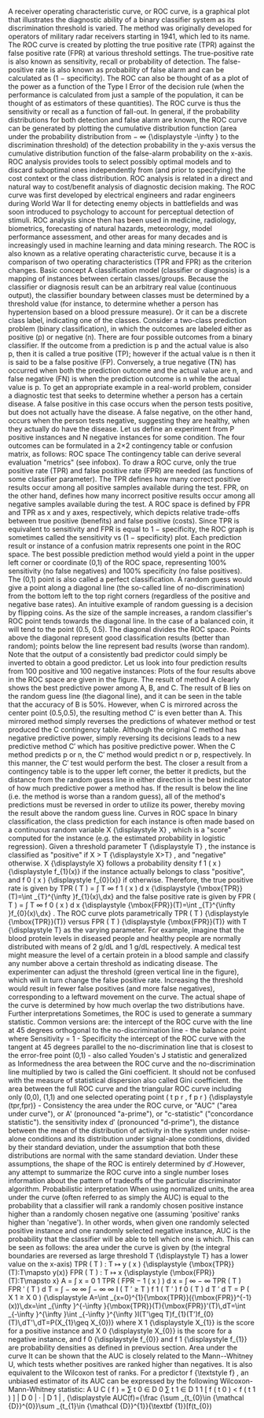 A receiver operating characteristic curve, or ROC curve, is a graphical
plot that illustrates the diagnostic ability of a binary classifier
system as its discrimination threshold is varied. The method was
originally developed for operators of military radar receivers starting
in 1941, which led to its name. The ROC curve is created by plotting the
true positive rate (TPR) against the false positive rate (FPR) at
various threshold settings. The true-positive rate is also known as
sensitivity, recall or probability of detection. The false-positive rate
is also known as probability of false alarm and can be calculated as (1
− specificity). The ROC can also be thought of as a plot of the power as
a function of the Type I Error of the decision rule (when the
performance is calculated from just a sample of the population, it can
be thought of as estimators of these quantities). The ROC curve is thus
the sensitivity or recall as a function of fall-out. In general, if the
probability distributions for both detection and false alarm are known,
the ROC curve can be generated by plotting the cumulative distribution
function (area under the probability distribution from − ∞
{\\displaystyle -\\infty } to the discrimination threshold) of the
detection probability in the y-axis versus the cumulative distribution
function of the false-alarm probability on the x-axis. ROC analysis
provides tools to select possibly optimal models and to discard
suboptimal ones independently from (and prior to specifying) the cost
context or the class distribution. ROC analysis is related in a direct
and natural way to cost/benefit analysis of diagnostic decision making.
The ROC curve was first developed by electrical engineers and radar
engineers during World War II for detecting enemy objects in
battlefields and was soon introduced to psychology to account for
perceptual detection of stimuli. ROC analysis since then has been used
in medicine, radiology, biometrics, forecasting of natural hazards,
meteorology, model performance assessment, and other areas for many
decades and is increasingly used in machine learning and data mining
research. The ROC is also known as a relative operating characteristic
curve, because it is a comparison of two operating characteristics (TPR
and FPR) as the criterion changes. Basic concept A classification model
(classifier or diagnosis) is a mapping of instances between certain
classes/groups. Because the classifier or diagnosis result can be an
arbitrary real value (continuous output), the classifier boundary
between classes must be determined by a threshold value (for instance,
to determine whether a person has hypertension based on a blood pressure
measure). Or it can be a discrete class label, indicating one of the
classes. Consider a two-class prediction problem (binary
classification), in which the outcomes are labeled either as positive
(p) or negative (n). There are four possible outcomes from a binary
classifier. If the outcome from a prediction is p and the actual value
is also p, then it is called a true positive (TP); however if the actual
value is n then it is said to be a false positive (FP). Conversely, a
true negative (TN) has occurred when both the prediction outcome and the
actual value are n, and false negative (FN) is when the prediction
outcome is n while the actual value is p. To get an appropriate example
in a real-world problem, consider a diagnostic test that seeks to
determine whether a person has a certain disease. A false positive in
this case occurs when the person tests positive, but does not actually
have the disease. A false negative, on the other hand, occurs when the
person tests negative, suggesting they are healthy, when they actually
do have the disease. Let us define an experiment from P positive
instances and N negative instances for some condition. The four outcomes
can be formulated in a 2×2 contingency table or confusion matrix, as
follows: ROC space The contingency table can derive several evaluation
\"metrics\" (see infobox). To draw a ROC curve, only the true positive
rate (TPR) and false positive rate (FPR) are needed (as functions of
some classifier parameter). The TPR defines how many correct positive
results occur among all positive samples available during the test. FPR,
on the other hand, defines how many incorrect positive results occur
among all negative samples available during the test. A ROC space is
defined by FPR and TPR as x and y axes, respectively, which depicts
relative trade-offs between true positive (benefits) and false positive
(costs). Since TPR is equivalent to sensitivity and FPR is equal to 1 −
specificity, the ROC graph is sometimes called the sensitivity vs (1 −
specificity) plot. Each prediction result or instance of a confusion
matrix represents one point in the ROC space. The best possible
prediction method would yield a point in the upper left corner or
coordinate (0,1) of the ROC space, representing 100% sensitivity (no
false negatives) and 100% specificity (no false positives). The (0,1)
point is also called a perfect classification. A random guess would give
a point along a diagonal line (the so-called line of no-discrimination)
from the bottom left to the top right corners (regardless of the
positive and negative base rates). An intuitive example of random
guessing is a decision by flipping coins. As the size of the sample
increases, a random classifier\'s ROC point tends towards the diagonal
line. In the case of a balanced coin, it will tend to the point (0.5,
0.5). The diagonal divides the ROC space. Points above the diagonal
represent good classification results (better than random); points below
the line represent bad results (worse than random). Note that the output
of a consistently bad predictor could simply be inverted to obtain a
good predictor. Let us look into four prediction results from 100
positive and 100 negative instances: Plots of the four results above in
the ROC space are given in the figure. The result of method A clearly
shows the best predictive power among A, B, and C. The result of B lies
on the random guess line (the diagonal line), and it can be seen in the
table that the accuracy of B is 50%. However, when C is mirrored across
the center point (0.5,0.5), the resulting method C′ is even better than
A. This mirrored method simply reverses the predictions of whatever
method or test produced the C contingency table. Although the original C
method has negative predictive power, simply reversing its decisions
leads to a new predictive method C′ which has positive predictive power.
When the C method predicts p or n, the C′ method would predict n or p,
respectively. In this manner, the C′ test would perform the best. The
closer a result from a contingency table is to the upper left corner,
the better it predicts, but the distance from the random guess line in
either direction is the best indicator of how much predictive power a
method has. If the result is below the line (i.e. the method is worse
than a random guess), all of the method\'s predictions must be reversed
in order to utilize its power, thereby moving the result above the
random guess line. Curves in ROC space In binary classification, the
class prediction for each instance is often made based on a continuous
random variable X {\\displaystyle X} , which is a \"score\" computed for
the instance (e.g. the estimated probability in logistic regression).
Given a threshold parameter T {\\displaystyle T} , the instance is
classified as \"positive\" if X \> T {\\displaystyle X\>T} , and
\"negative\" otherwise. X {\\displaystyle X} follows a probability
density f 1 ( x ) {\\displaystyle f\_{1}(x)} if the instance actually
belongs to class \"positive\", and f 0 ( x ) {\\displaystyle f\_{0}(x)}
if otherwise. Therefore, the true positive rate is given by TPR ( T ) =
∫ T ∞ f 1 ( x ) d x {\\displaystyle {\\mbox{TPR}}(T)=\\int
\_{T}\^{\\infty }f\_{1}(x)\\,dx} and the false positive rate is given by
FPR ( T ) = ∫ T ∞ f 0 ( x ) d x {\\displaystyle {\\mbox{FPR}}(T)=\\int
\_{T}\^{\\infty }f\_{0}(x)\\,dx} . The ROC curve plots parametrically
TPR ( T ) {\\displaystyle {\\mbox{TPR}}(T)} versus FPR ( T )
{\\displaystyle {\\mbox{FPR}}(T)} with T {\\displaystyle T} as the
varying parameter. For example, imagine that the blood protein levels in
diseased people and healthy people are normally distributed with means
of 2 g/dL and 1 g/dL respectively. A medical test might measure the
level of a certain protein in a blood sample and classify any number
above a certain threshold as indicating disease. The experimenter can
adjust the threshold (green vertical line in the figure), which will in
turn change the false positive rate. Increasing the threshold would
result in fewer false positives (and more false negatives),
corresponding to a leftward movement on the curve. The actual shape of
the curve is determined by how much overlap the two distributions have.
Further interpretations Sometimes, the ROC is used to generate a summary
statistic. Common versions are: the intercept of the ROC curve with the
line at 45 degrees orthogonal to the no-discrimination line - the
balance point where Sensitivity = 1 - Specificity the intercept of the
ROC curve with the tangent at 45 degrees parallel to the
no-discrimination line that is closest to the error-free point (0,1) -
also called Youden\'s J statistic and generalized as Informedness the
area between the ROC curve and the no-discrimination line multiplied by
two is called the Gini coefficient. It should not be confused with the
measure of statistical dispersion also called Gini coefficient. the area
between the full ROC curve and the triangular ROC curve including only
(0,0), (1,1) and one selected operating point ( t p r , f p r )
{\\displaystyle (tpr,fpr)} - Consistency the area under the ROC curve,
or \"AUC\" (\"area under curve\"), or A\' (pronounced \"a-prime\"), or
\"c-statistic\" (\"concordance statistic\"). the sensitivity index d′
(pronounced \"d-prime\"), the distance between the mean of the
distribution of activity in the system under noise-alone conditions and
its distribution under signal-alone conditions, divided by their
standard deviation, under the assumption that both these distributions
are normal with the same standard deviation. Under these assumptions,
the shape of the ROC is entirely determined by d′.However, any attempt
to summarize the ROC curve into a single number loses information about
the pattern of tradeoffs of the particular discriminator algorithm.
Probabilistic interpretation When using normalized units, the area under
the curve (often referred to as simply the AUC) is equal to the
probability that a classifier will rank a randomly chosen positive
instance higher than a randomly chosen negative one (assuming
\'positive\' ranks higher than \'negative\'). In other words, when given
one randomly selected positive instance and one randomly selected
negative instance, AUC is the probability that the classifier will be
able to tell which one is which. This can be seen as follows: the area
under the curve is given by (the integral boundaries are reversed as
large threshold T {\\displaystyle T} has a lower value on the x-axis)
TPR ( T ) : T ↦ y ( x ) {\\displaystyle {\\mbox{TPR}}(T):T\\mapsto y(x)}
FPR ( T ) : T ↦ x {\\displaystyle {\\mbox{FPR}}(T):T\\mapsto x} A = ∫ x
= 0 1 TPR ( FPR − 1 ( x ) ) d x = ∫ ∞ − ∞ TPR ( T ) FPR ′ ( T ) d T = ∫
− ∞ ∞ ∫ − ∞ ∞ I ( T ′ ≥ T ) f 1 ( T ′ ) f 0 ( T ) d T ′ d T = P ( X 1 ≥
X 0 ) {\\displaystyle A=\\int
\_{x=0}\^{1}{\\mbox{TPR}}({\\mbox{FPR}}\^{-1}(x))\\,dx=\\int \_{\\infty
}\^{-\\infty }{\\mbox{TPR}}(T){\\mbox{FPR}}\'(T)\\,dT=\\int \_{-\\infty
}\^{\\infty }\\int \_{-\\infty }\^{\\infty }I(T\'\\geq
T)f\_{1}(T\')f\_{0}(T)\\,dT\'\\,dT=P(X\_{1}\\geq X\_{0})} where X 1
{\\displaystyle X\_{1}} is the score for a positive instance and X 0
{\\displaystyle X\_{0}} is the score for a negative instance, and f 0
{\\displaystyle f\_{0}} and f 1 {\\displaystyle f\_{1}} are probability
densities as defined in previous section. Area under the curve It can be
shown that the AUC is closely related to the Mann--Whitney U, which
tests whether positives are ranked higher than negatives. It is also
equivalent to the Wilcoxon test of ranks. For a predictor f {\\textstyle
f} , an unbiased estimator of its AUC can be expressed by the following
Wilcoxon-Mann-Whitney statistic: A U C ( f ) = ∑ t 0 ∈ D 0 ∑ t 1 ∈ D 1 1
\[ f ( t 0 ) \< f ( t 1 ) \] \| D 0 \| ⋅ \| D 1 \| , {\\displaystyle
AUC(f)={\\frac {\\sum \_{t\_{0}\\in {\\mathcal {D}}\^{0}}\\sum
\_{t\_{1}\\in {\\mathcal {D}}\^{1}}{\\textbf {1}}\[f(t\_{0})
